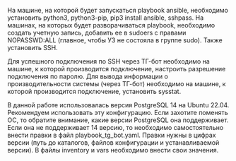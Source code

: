 На машине, на которой будет запускаться playbook ansible, необходимо установить python3, python3-pip, pip3 install ansible, sshpass.
На машинах, на которых будет разворачиваться playbook, необходимо создать учетную запись, добавить ее в sudoers с правами NOPASSWD:ALL (главное, чтобы УЗ не состояла в группе sudo). Также установить SSH.

Для успешного подключения по SSH через ТГ-бот необходимо на машине, к которой производится подключение, настроить разрешение подключения по паролю. 
Для вывода информации о производительности системы (через ТГ-бот) необходимо на машине, к которой производится подключение, установить sysstat.

В данной работе использовалась версия PostgreSQL 14 на Ubuntu 22.04. Рекомендуем использовать эту конфигурацию. 
Если захотите поменять ОС, то обратите внимание, какие версии PostgreSQL она поддерживает. Если она не поддерживает 14 версию, то необходимо самостоятельно внести правки в файл playbook_tg_bot.yaml.
Правки нужны в цифрах версии (путь до каталогов, файлов конфигурации и устанавливаемой версии).
В файлы inventory и vars необходимо внести свои значения.

